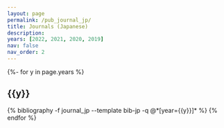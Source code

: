 ```yaml
---
layout: page
permalink: /pub_journal_jp/
title: Journals (Japanese)
description:
years: [2022, 2021, 2020, 2019]
nav: false
nav_order: 2
---
```

<!-- _pages/publications.md -->
<div class="publications">

{%- for y in page.years %}
  <h2 class="year">{{y}}</h2>
  {% bibliography -f journal_jp --template bib-jp -q @*[year={{y}}]* %}
{% endfor %}

</div>
